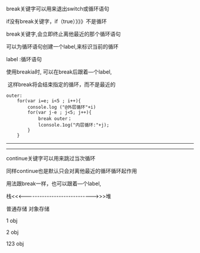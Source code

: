 break关键字可以用来退出switch或循环语句

if没有break关键字，if（true）》》》不是循环

break关键字,会立即终止离他最近的那个循环语句



可以为循环语句创建一个label,来标识当前的循环

label :循环语句

使用breakia时, 可以在break后跟着—个label,

​		这样break将会结束指定的循环，而不是最近的

```
outer:
	for(var i=e; i<5 ; i++){
		console.log ("@外层循环"+i)
		for(var j-e ; j<5; j++){ 
			break outer；
			lconsole.1og("内层循环:"+j);
		}
	}
```

----

---------

continue关键字可以用来跳过当次循环

同样continue也是默认只会对离他最近的循环循环起作用

用法跟break一样，也可以跟着—个label,





栈<<<---------------------------->>>堆

普通存储						对象存储

1										obj

2										obj

123									obj
